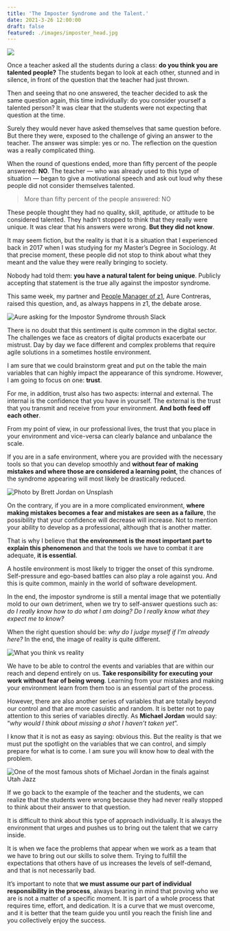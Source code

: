 ```yaml
---
title: 'The Imposter Syndrome and the Talent.'
date: 2021-3-26 12:00:00
draft: false
featured: ./images/imposter_head.jpg
---
```


![](https://miro.medium.com/max/700/0*0nWj4Q3GpI5z2mi4)

Once a teacher asked all the students during a class: **do you think you are talented people?** The students began to look at each other, stunned and in silence, in front of the question that the teacher had just thrown.

Then and seeing that no one answered, the teacher decided to ask the same question again, this time individually: do you consider yourself a talented person? It was clear that the students were not expecting that question at the time.

Surely they would never have asked themselves that same question before. But there they were, exposed to the challenge of giving an answer to the teacher. The answer was simple: yes or no. The reflection on the question was a really complicated thing.

When the round of questions ended, more than fifty percent of the people answered: **NO**. The teacher — who was already used to this type of situation — began to give a motivational speech and ask out loud why these people did not consider themselves talented.

> More than fifty percent of the people answered: NO

These people thought they had no quality, skill, aptitude, or attitude to be considered talented. They hadn’t stopped to think that they really were unique. It was clear that his answers were wrong. **But they did not know**.

It may seem fiction, but the reality is that it is a situation that I experienced back in 2017 when I was studying for my Master’s Degree in Sociology. At that precise moment, these people did not stop to think about what they meant and the value they were really bringing to society.

Nobody had told them: **you have a natural talent for being unique**. Publicly accepting that statement is the true ally against the impostor syndrome.

This same week, my partner and [People Manager of z1](https://z1.digital/?utm_source=medium&utm_medium=link&utm_campaign=imposter_syndrom), Aure Contreras, raised this question, and, as always happens in z1, the debate arose.

![Aure asking for the Impostor Syndrome throush Slack](https://miro.medium.com/max/700/1*DgTFB7OaRgSEx2ftoW0Ssg.png)

There is no doubt that this sentiment is quite common in the digital sector. The challenges we face as creators of digital products exacerbate our mistrust. Day by day we face different and complex problems that require agile solutions in a sometimes hostile environment.

I am sure that we could brainstorm great and put on the table the main variables that can highly impact the appearance of this syndrome. However, I am going to focus on one: **trust**.

For me, in addition, trust also has two aspects: internal and external. The internal is the confidence that you have in yourself. The external is the trust that you transmit and receive from your environment. **And both feed off each other**.

From my point of view, in our professional lives, the trust that you place in your environment and vice-versa can clearly balance and unbalance the scale.

If you are in a safe environment, where you are provided with the necessary tools so that you can develop smoothly and **without fear of making mistakes and where those are considered a learning point**, the chances of the syndrome appearing will most likely be drastically reduced.

![Photo by Brett Jordan on Unsplash](https://miro.medium.com/max/700/0*uG5ATmjdCA4aQpXe)

On the contrary, if you are in a more complicated environment, **where making mistakes becomes a fear and mistakes are seen as a failure**, the possibility that your confidence will decrease will increase. Not to mention your ability to develop as a professional, although that is another matter.

That is why I believe that **the environment is the most important part to explain this phenomenon** and that the tools we have to combat it are adequate, **it is essential**.

A hostile environment is most likely to trigger the onset of this syndrome. Self-pressure and ego-based battles can also play a role against you. And this is quite common, mainly in the world of software development.

In the end, the impostor syndrome is still a mental image that we potentially mold to our own detriment, when we try to self-answer questions such as: _do I really know how to do what I am doing? Do I really know what they expect me to know?_

When the right question should be: _why do I judge myself if I’m already here?_ In the end, the image of reality is quite different.

![What you think vs reality](https://miro.medium.com/max/700/1*oq17SEs1I2D9mhWKz6ij_A.jpeg)

We have to be able to control the events and variables that are within our reach and depend entirely on us. **Take responsibility for executing your work without fear of being wrong**. Learning from your mistakes and making your environment learn from them too is an essential part of the process.

However, there are also another series of variables that are totally beyond our control and that are more casuistic and random. It is better not to pay attention to this series of variables directly. As **Michael Jordan** would say: “_why would I think about missing a shot I haven’t taken yet_”.

I know that it is not as easy as saying: obvious this. But the reality is that we must put the spotlight on the variables that we can control, and simply prepare for what is to come. I am sure you will know how to deal with the problem.

![One of the most famous shots of Michael Jordan in the finals against Utah Jazz](https://miro.medium.com/max/700/1*qD-YEHyql9myj42TGEwv8g.jpeg)

If we go back to the example of the teacher and the students, we can realize that the students were wrong because they had never really stopped to think about their answer to that question.

It is difficult to think about this type of approach individually. It is always the environment that urges and pushes us to bring out the talent that we carry inside.

It is when we face the problems that appear when we work as a team that we have to bring out our skills to solve them. Trying to fulfill the expectations that others have of us increases the levels of self-demand, and that is not necessarily bad.

It’s important to note that **we must assume our part of individual responsibility in the process**, always bearing in mind that proving who we are is not a matter of a specific moment. It is part of a whole process that requires time, effort, and dedication. It is a curve that we must overcome, and it is better that the team guide you until you reach the finish line and you collectively enjoy the success.
